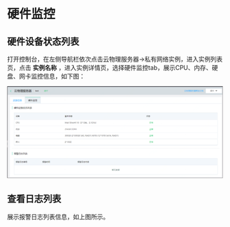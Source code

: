 # 硬件监控

## 硬件设备状态列表

打开控制台，在左侧导航栏依次点击云物理服务器->私有网络实例，进入实例列表页，点击 **实例名称** ，进入实例详情页，选择硬件监控tab，展示CPU、内存、硬盘、网卡监控信息，如下图：<br/>

![硬件监控](../../Image/cps-hardware-monitoring.png)

## 查看日志列表

展示报警日志列表信息，如上图所示。

